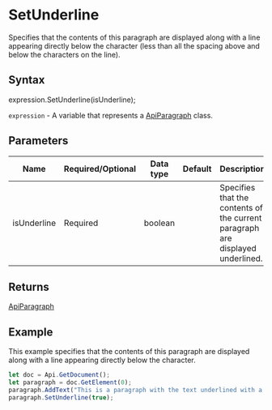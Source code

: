 # SetUnderline

Specifies that the contents of this paragraph are displayed along with a line appearing directly below the character
(less than all the spacing above and below the characters on the line).

## Syntax

expression.SetUnderline(isUnderline);

`expression` - A variable that represents a [ApiParagraph](../ApiParagraph.md) class.

## Parameters

| **Name** | **Required/Optional** | **Data type** | **Default** | **Description** |
| ------------- | ------------- | ------------- | ------------- | ------------- |
| isUnderline | Required | boolean |  | Specifies that the contents of the current paragraph are displayed underlined. |

## Returns

[ApiParagraph](../../ApiParagraph/ApiParagraph.md)

## Example

This example specifies that the contents of this paragraph are displayed along with a line appearing directly below the character.

```javascript
let doc = Api.GetDocument();
let paragraph = doc.GetElement(0);
paragraph.AddText("This is a paragraph with the text underlined with a single line.");
paragraph.SetUnderline(true);
```
